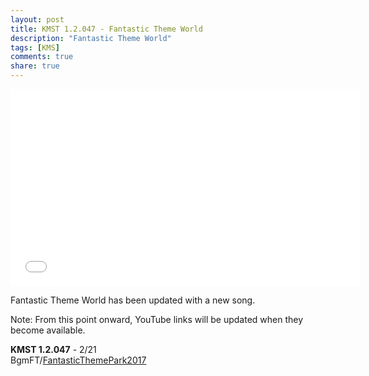 ```yaml
---
layout: post
title: KMST 1.2.047 - Fantastic Theme World
description: "Fantastic Theme World"
tags: [KMS]
comments: true
share: true
---
```


<iframe width="560" height="315" src="//www.youtube.com/embed/qdL4zkXajPU" frameborder="0" allowfullscreen></iframe>

Fantastic Theme World has been updated with a new song.

Note: From this point onward, YouTube links will be updated when they become available.

<b>KMST 1.2.047</b> - 2/21  
BgmFT/<a href="https://youtu.be/qdL4zkXajPU">FantasticThemePark2017</a>
